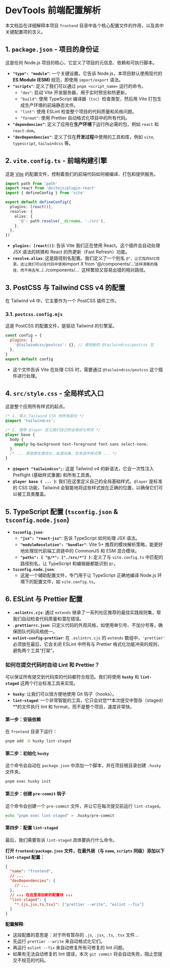# DevTools 前端配置解析

本文档旨在详细解释本项目 `frontend` 目录中各个核心配置文件的作用，以及其中关键配置项的含义。

## 1. `package.json` - 项目的身份证

这是任何 Node.js 项目的核心，它定义了项目的元信息、依赖和可执行脚本。

- **`"type": "module"`**: 一个关键设置。它告诉 Node.js，本项目默认使用现代的 **ES Module (ESM)** 规范，即使用 `import/export` 语法。
- **`"scripts"`**: 定义了我们可以通过 `pnpm <script_name>` 运行的命令。
  - `"dev"`: 启动 Vite 开发服务器，用于实时预览和热更新。
  - `"build"`: 使用 TypeScript 编译器（`tsc`）检查类型，然后用 Vite 打包生成生产环境的前端静态文件。
  - `"lint"`: 使用 ESLint 检查整个项目的代码质量和风格问题。
  - `"format"`: 使用 Prettier 自动格式化项目中的所有代码。
- **`"dependencies"`**: 定义了应用在**生产环境**下运行所必需的包，例如 `react` 和 `react-dom`。
- **`"devDependencies"`**: 定义了仅在**开发过程**中使用的工具和库，例如 `vite`, `typescript`, `tailwindcss` 等。

## 2. `vite.config.ts` - 前端构建引擎

这是 [Vite](https://vitejs.dev/) 的配置文件，控制着我们的前端代码如何被编译、打包和提供服务。

```typescript
import path from 'path'
import react from '@vitejs/plugin-react'
import { defineConfig } from 'vite'

export default defineConfig({
  plugins: [react()],
  resolve: {
    alias: {
      '@': path.resolve(__dirname, './src'),
    },
  },
})
```

- **`plugins: [react()]`**: 告诉 Vite 我们正在使用 React。这个插件会自动处理 JSX 语法的转换和 React 的热更新（Fast Refresh）功能。
- **`resolve.alias`**: 这是路径别名配置。我们定义了一个别名 `@"，让它指向`src`目录。这让我们可以在代码中使用`import X from '@/components/...'`这样清晰的路径，而不用去写`../../components/...\` 这样繁琐又容易出错的相对路径。

## 3\. PostCSS 与 Tailwind CSS v4 的配置

在 Tailwind v4 中，它主要作为一个 PostCSS 插件工作。

### 3.1. `postcss.config.mjs`

这是 PostCSS 的配置文件，是驱动 Tailwind 的引擎室。

```javascript
const config = {
  plugins: {
    '@tailwindcss/postcss': {}, // 使用新的 @tailwindcss/postcss 包
  },
}
export default config
```

- 这个文件告诉 Vite 在处理 CSS 时，需要通过 `@tailwindcss/postcss` 这个插件进行处理。

## 4\. `src/style.css` - 全局样式入口

这是整个应用所有样式的起点。

```css
/* 1. 导入 Tailwind CSS 的所有部分 */
@import 'tailwindcss';

/* 2. 使用 @layer 定义我们自己的全局优化样式 */
@layer base {
  body {
    @apply bg-background text-foreground font-sans select-none;
  }
  /* ... 其他原生感优化，如滚动条、文本选中样式等 ... */
}
```

- **`@import "tailwindcss";`**: 这是 Tailwind v4 的新语法，它会一次性注入 Preflight (基础样式重置) 和所有工具类。
- **`@layer base { ... }`**: 我们在这里定义自己的全局基础样式。`@layer` 是标准的 CSS 功能，Tailwind 会智能地将这些样式放在正确的位置，以确保它们可以被工具类覆盖。

## 5\. TypeScript 配置 (`tsconfig.json` & `tsconfig.node.json`)

- **`tsconfig.json`**:
  - **`"jsx": "react-jsx"`**: 告诉 TypeScript 如何处理 JSX 语法。
  - **`"moduleResolution": "bundler"`**: Vite 5+ 推荐的模块解析策略，能更好地处理现代前端工具链中的 CommonJS 和 ESM 混合模块。
  - **`"paths": { "@/*": ["./src/*"] }`**: 定义了与 `vite.config.ts` 中匹配的路径别名，让 TypeScript 和编辑器都能识别 `@/`。
- **`tsconfig.node.json`**:
  - 这是一个辅助配置文件，专门用于让 TypeScript 正确地编译 Node.js 环境下的配置文件，如 `vite.config.ts`。

## 6\. ESLint 与 Prettier 配置

- **`.eslintrc.cjs`**: 通过 `extends` 继承了一系列社区推荐的最佳实践规则集，帮我们自动检查代码质量和潜在错误。
- **`.prettierrc.json`**: 只定义代码的外观风格，如使用单引号、不加分号等，确保团队代码风格统一。
- **`eslint-config-prettier`**: 在 `.eslintrc.cjs` 的 `extends` 数组中，`'prettier'` 必须放在最后，它会关闭 ESLint 中所有与 Prettier 格式化功能冲突的规则，避免两个工具“打架”。

### 如何在提交代码时自动 Lint 和 Prettier？

可以保证所有提交到代码库的代码都符合规范。我们将使用 **`husky`** 和 **`lint-staged`** 这两个行业标准工具来实现。

- **`husky`**: 让我们可以很方便地使用 Git 钩子（hooks）。
- **`lint-staged`**: 一个非常智能的工具，它只会对您\*\*本次提交中暂存（staged）\*\*的文件执行 lint 和 format，而不是整个项目，速度非常快。

#### **第一步：安装依赖**

在 `frontend` 目录下运行：

```bash
pnpm add -D husky lint-staged
```

#### **第二步：初始化 `husky`**

这个命令会自动在 `package.json` 中添加一个脚本，并在项目根目录创建 `.husky` 文件夹。

```bash
pnpm exec husky init
```

#### **第三步：创建 `pre-commit` 钩子**

这个命令会创建一个 `pre-commit` 文件，并让它在每次提交前运行 `lint-staged`。

```bash
echo "pnpm exec lint-staged" > .husky/pre-commit
```

#### **第四步：配置 `lint-staged`**

最后，我们需要告诉 `lint-staged` 具体要执行什么命令。

**打开 `frontend/package.json` 文件，在最外层（与 `name`, `scripts` 同级）添加以下 `lint-staged` 配置：**

```json
{
  "name": "frontend",
  // ...
  "devDependencies": {
    // ...
  },
  // ↓↓↓ 在这里添加新的配置块 ↓↓↓
  "lint-staged": {
    "*.{js,jsx,ts,tsx}": ["prettier --write", "eslint --fix"]
  }
}
```

**配置解释**:

- 这段配置的意思是：对于所有暂存的 `.js`, `.jsx`, `.ts`, `.tsx` 文件...
- 先运行 `prettier --write` 来自动格式化它们。
- 再运行 `eslint --fix` 来自动修复所有可修复的 lint 问题。
- 如果有无法自动修复的 lint 错误，本次 `git commit` 将会自动失败，阻止您提交不规范的代码。
